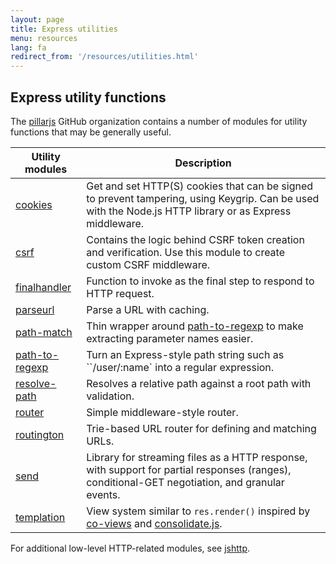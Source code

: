 ```yaml
---
layout: page
title: Express utilities
menu: resources
lang: fa
redirect_from: '/resources/utilities.html'
---
```


## Express utility functions

The [pillarjs](https://github.com/pillarjs) GitHub organization contains a number of modules
for utility functions that may be generally useful.

| Utility modules                                                | Description                                                                                                                                                                 |
| -------------------------------------------------------------- | --------------------------------------------------------------------------------------------------------------------------------------------------------------------------- |
| [cookies](https://www.npmjs.com/package/cookies)               | Get and set HTTP(S) cookies that can be signed to prevent tampering, using Keygrip. Can be used with the Node.js HTTP library or as Express middleware.                     |
| [csrf](https://www.npmjs.com/package/csrf)                     | Contains the logic behind CSRF token creation and verification. Use this module to create custom CSRF middleware.                                                           |
| [finalhandler](https://www.npmjs.com/package/finalhandler)     | Function to invoke as the final step to respond to HTTP request.                                                                                                            |
| [parseurl](https://www.npmjs.com/package/parseurl)             | Parse a URL with caching.                                                                                                                                                   |
| [path-match](https://www.npmjs.com/package/path-match)         | Thin wrapper around [path-to-regexp](https://github.com/component/path-to-regexp) to make extracting parameter names easier.                                                |
| [path-to-regexp](https://www.npmjs.com/package/path-to-regexp) | Turn an Express-style path string such as ``/user/:name` into a regular expression.                                                                                         |
| [resolve-path](https://www.npmjs.com/package/resolve-path)     | Resolves a relative path against a root path with validation.                                                                                                               |
| [router](https://www.npmjs.com/package/router)                 | Simple middleware-style router.                                                                                                                                             |
| [routington](https://www.npmjs.com/package/routington)         | Trie-based URL router for defining and matching URLs.                                                                                                                       |
| [send](https://www.npmjs.com/package/send)                     | Library for streaming files as a HTTP response, with support for partial responses (ranges), conditional-GET negotiation, and granular events.                              |
| [templation](https://www.npmjs.com/package/templation)         | View system similar to `res.render()` inspired by [co-views](https://github.com/visionmedia/co-views) and [consolidate.js](https://github.com/visionmedia/consolidate.js/). |

For additional low-level HTTP-related modules, see [jshttp](http://jshttp.github.io/).
